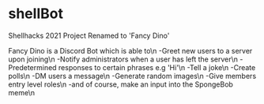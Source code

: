 # shellBot
Shellhacks 2021 Project
Renamed to 'Fancy Dino'

Fancy Dino is a Discord Bot which is able to\n
  -Greet new users to a server upon joining\n
  -Notify administrators when a user has left the server\n
  -Predetermined responses to certain phrases e.g 'Hi'\n
  -Tell a joke\n
  -Create polls\n
  -DM users a message\n
  -Generate random images\n
  -Give members entry level roles\n
  -and of course, make an input into the SpongeBob meme\n
